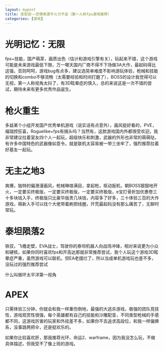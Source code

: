 ```yaml
---
layout: mypost
title: 突突突——恐惧来源于火力不足（第一人称fps游戏推荐）
categories: [游戏]
---
```



# 光明记忆：无限

fps+技能，国产萌芽，画质出色（估计和游戏引擎有关），玩起来不错，这个游戏可能是未来游戏最低下限，万一哪天国内厂商不得不下场做3A大作，最起码得比这强，否则呵呵，游戏bug有点多，建议选简单难度不影响游玩体验，枪械和技能的切换和combo不够流畅（太需要经验和时间打磨了），BOSS的设计我觉得可以无视，第一人称视角太抖了，有3D眩晕症的慎入，总的来说这是一次不错的尝试，期待未来有更多优秀作品诞生。

# 枪火重生

多益某个小组开发国产优秀单机游戏（说实话有点意外），画风挺好看的，PVE，福瑞控狂喜，Roguelike+fps有搞头吗？当然有，这款游戏国内外都很受欢迎，我非常建议拉着室友四个人一起玩，超级快乐和刺激，武器的外形也非常的萌萌哒，有许多中国特色的武器像如意令，就是联机太容易被一带三坐牢了，强烈推荐拉着好基友一起玩。

# 无主之地3

爽爆，独特的偏港漫画风，枪械琳琅满目，拿起枪，抠动扳机，朝BOSS狠狠地开火，一定要买终极版，一定要买终极版，一定要买终极版，e宝打骨折加优惠卷三十多块钱入手，终极版只比豪华版贵几块钱，内容多了好多，三十体验三百的大作游戏，萌新入手可以找个大佬带着刷把线圈，开荒最起码没有那么痛苦了，无聊时常玩。

# 泰坦陨落2

铁驭，飞檐走壁，EVA战士，驾驶你的泰坦机器人向战场冲锋，相对来说更为小众和硬核，如果你同时喜欢fps和开高达那就非常推荐尝试，我个人玩这个游戏3D眩晕症严重，虽然游戏可以联机，但EA老摆烂了，所以当成单机游戏玩也差不多，没玩过的强烈推荐尝试

什么叫做环太平洋第一视角

# APEX

只需体验三分钟，你就会和我一样重伤倒地，最强的大逃杀游戏，极强的团队竞技性，游戏观赏性很强，每个英雄都有自己的技能和沙雕配音，不同类型枪械的手感都不同，这游戏厉害的玩家和外挂差不多，如果你不去追求高段位，和我一样偏佛系，没事跳两把伞，还是挺欢乐的。

如果你比较喜欢肝，那我推荐光环、命运2、warframe，因为我没怎么玩，不做具体描述，但我受不了像上班的游戏。


